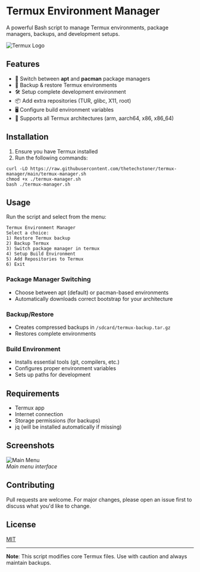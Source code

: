 # Termux Environment Manager

A powerful Bash script to manage Termux environments, package managers, backups, and development setups.

![Termux Logo](https://termux.dev/images/termux-logo.png)

## Features

- 🔄 Switch between **apt** and **pacman** package managers
- 💾 Backup & restore Termux environments
- 🛠️ Setup complete development environment
- 📦 Add extra repositories (TUR, glibc, X11, root)
- 🖥️ Configure build environment variables
- 📱 Supports all Termux architectures (arm, aarch64, x86, x86_64)

## Installation

1. Ensure you have Termux installed
2. Run the following commands:

```
curl -LO https://raw.githubusercontent.com/thetechstoner/termux-manager/main/termux-manager.sh
chmod +x ./termux-manager.sh
bash ./termux-manager.sh
```

## Usage

Run the script and select from the menu:

```
Termux Environment Manager
Select a choice:
1) Restore Termux backup
2) Backup Termux  
3) Switch package manager in termux
4) Setup Build Environment
5) Add Repositories to Termux
6) Exit
```

### Package Manager Switching
- Choose between apt (default) or pacman-based environments
- Automatically downloads correct bootstrap for your architecture

### Backup/Restore
- Creates compressed backups in `/sdcard/termux-backup.tar.gz`
- Restores complete environments

### Build Environment
- Installs essential tools (git, compilers, etc.)
- Configures proper environment variables
- Sets up paths for development

## Requirements

- Termux app
- Internet connection
- Storage permissions (for backups)
- jq (will be installed automatically if missing)

## Screenshots

![Main Menu](screenshots/menu.png)  
*Main menu interface*

## Contributing

Pull requests are welcome. For major changes, please open an issue first to discuss what you'd like to change.

## License

[MIT](https://choosealicense.com/licenses/mit/)

---

**Note**: This script modifies core Termux files. Use with caution and always maintain backups.
```

